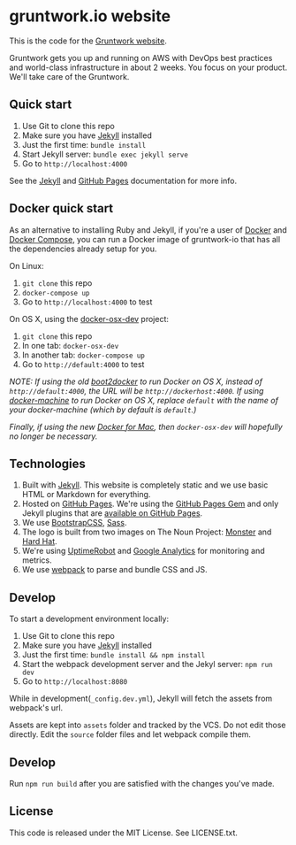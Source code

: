 # gruntwork.io website

This is the code for the [Gruntwork website](http://www.gruntwork.io).

Gruntwork gets you up and running on AWS with DevOps best practices and world-class infrastructure in about 2 weeks.
You focus on your product. We'll take care of the Gruntwork.

## Quick start

1. Use Git to clone this repo
2. Make sure you have [Jekyll](http://jekyllrb.com/docs/installation/) installed
3. Just the first time: `bundle install`
5. Start Jekyll server: `bundle exec jekyll serve`
6. Go to `http://localhost:4000`

See the [Jekyll](http://jekyllrb.com/) and [GitHub Pages](https://pages.github.com/) documentation for more info.

## Docker quick start

As an alternative to installing Ruby and Jekyll, if you're a user of [Docker](https://www.docker.com/) and [Docker
Compose](https://docs.docker.com/compose/), you can run a Docker image of gruntwork-io that has all the dependencies
already setup for you.

On Linux:

1. `git clone` this repo
2. `docker-compose up`
3. Go to `http://localhost:4000` to test

On OS X, using the [docker-osx-dev](https://github.com/brikis98/docker-osx-dev) project:

1. `git clone` this repo
2. In one tab: `docker-osx-dev`
3. In another tab: `docker-compose up`
4. Go to `http://default:4000` to test

*NOTE: If using the old [boot2docker](http://boot2docker.io/) to run Docker on OS X, instead of `http://default:4000`, the URL will be `http://dockerhost:4000`. If using [docker-machine](https://docs.docker.com/machine/) to run Docker on OS X, replace `default` with the name of your docker-machine (which by default is `default`.)*

*Finally, if using the new [Docker for Mac](https://blog.docker.com/2016/03/docker-for-mac-windows-beta/), then `docker-osx-dev` will hopefully no longer be necessary.*

## Technologies

1. Built with [Jekyll](http://jekyllrb.com/). This website is completely static and we use basic HTML or Markdown for
     everything.
2. Hosted on [GitHub Pages](https://pages.github.com/). We're using the [GitHub Pages
   Gem](https://help.github.com/articles/using-jekyll-with-pages/) and only Jekyll plugins that are [available on
   GitHub Pages](https://help.github.com/articles/repository-metadata-on-github-pages/).
3. We use [BootstrapCSS](http://www.getbootstrap.com/), [Sass](http://sass-lang.com/).
4. The logo is built from two images on The Noun Project: [Monster](https://thenounproject.com/term/monster/184225/)
   and [Hard Hat](https://thenounproject.com/term/hard-hat/410909/).
5. We're using [UptimeRobot](http://uptimerobot.com/) and [Google Analytics](http://www.google.com/analytics/) for
   monitoring and metrics.
6. We use [webpack](http://webpack.js.org) to parse and bundle CSS and JS.

## Develop

To start a development environment locally:

1. Use Git to clone this repo
2. Make sure you have [Jekyll](http://jekyllrb.com/docs/installation/) installed
3. Just the first time: `bundle install && npm install`
4. Start the webpack development server and the Jekyl server: `npm run dev`
6. Go to `http://localhost:8080`

While in development(`_config.dev.yml`), Jekyll will fetch the assets from webpack's url.

Assets are kept into `assets` folder and tracked by the VCS. Do not edit those directly. Edit
the `source` folder files and let webpack compile them.

## Develop

Run `npm run build` after you are satisfied with the changes you've made.

## License

This code is released under the MIT License. See LICENSE.txt.
